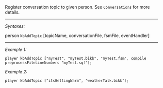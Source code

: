 Register conversation topic to given person. See `Conversations` for more details.


---
*Syntaxes:*

person `kbAddTopic` [topicName, conversationFile, fsmFile, eventHandler]

---
*Example 1:*

```sqf
player kbAddTopic ["myTest", "myTest.bikb", "myTest.fsm", compile preprocessFileLineNumbers "myTest.sqf"];
```

*Example 2:*

```sqf
player kbAddTopic ["itsGettingWarm", "weatherTalk.bikb"];
```